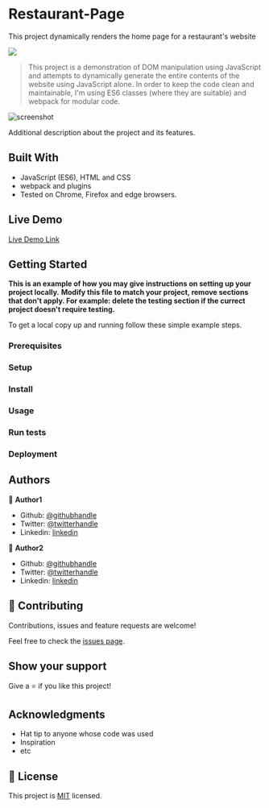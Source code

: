 # Restaurant-Page
This project dynamically renders the home page for a restaurant's website

![](https://img.shields.io/badge/Microverse-blueviolet)

> This project is a demonstration of DOM manipulation using JavaScript and attempts to 
dynamically generate the entire contents of the website using JavaScript alone. In order
to keep the code clean and maintainable, I'm using ES6 classes (where they are suitable)
and webpack for modular code.

![screenshot](./app_screenshot.png)

Additional description about the project and its features.

## Built With

- JavaScript (ES6), HTML and CSS
- webpack and plugins
- Tested on Chrome, Firefox and edge browsers.

## Live Demo

[Live Demo Link](https://livedemo.com)


## Getting Started

**This is an example of how you may give instructions on setting up your project locally.**
**Modify this file to match your project, remove sections that don't apply. For example: delete the testing section if the currect project doesn't require testing.**


To get a local copy up and running follow these simple example steps.

### Prerequisites

### Setup

### Install

### Usage

### Run tests

### Deployment



## Authors

👤 **Author1**

- Github: [@githubhandle](https://github.com/githubhandle)
- Twitter: [@twitterhandle](https://twitter.com/twitterhandle)
- Linkedin: [linkedin](https://linkedin.com/linkedinhandle)

👤 **Author2**

- Github: [@githubhandle](https://github.com/githubhandle)
- Twitter: [@twitterhandle](https://twitter.com/twitterhandle)
- Linkedin: [linkedin](https://linkedin.com/linkedinhandle)

## 🤝 Contributing

Contributions, issues and feature requests are welcome!

Feel free to check the [issues page](issues/).

## Show your support

Give a ⭐️ if you like this project!

## Acknowledgments

- Hat tip to anyone whose code was used
- Inspiration
- etc

## 📝 License

This project is [MIT](lic.url) licensed.
